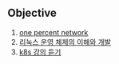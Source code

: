 ## Objective

1. [one percent network](./network.md)
2. [리눅스 운영 체제의 이해와 개발](./linux.md)
3. [k8s 강의 듣기](./k8s-inflearn.png)